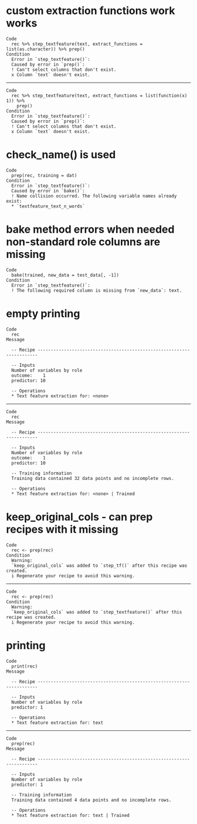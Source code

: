 # custom extraction functions work works

    Code
      rec %>% step_textfeature(text, extract_functions = list(as.character)) %>% prep()
    Condition
      Error in `step_textfeature()`:
      Caused by error in `prep()`:
      ! Can't select columns that don't exist.
      x Column `text` doesn't exist.

---

    Code
      rec %>% step_textfeature(text, extract_functions = list(function(x) 1)) %>%
        prep()
    Condition
      Error in `step_textfeature()`:
      Caused by error in `prep()`:
      ! Can't select columns that don't exist.
      x Column `text` doesn't exist.

# check_name() is used

    Code
      prep(rec, training = dat)
    Condition
      Error in `step_textfeature()`:
      Caused by error in `bake()`:
      ! Name collision occurred. The following variable names already exist:
      * `textfeature_text_n_words`

# bake method errors when needed non-standard role columns are missing

    Code
      bake(trained, new_data = test_data[, -1])
    Condition
      Error in `step_textfeature()`:
      ! The following required column is missing from `new_data`: text.

# empty printing

    Code
      rec
    Message
      
      -- Recipe ----------------------------------------------------------------------
      
      -- Inputs 
      Number of variables by role
      outcome:    1
      predictor: 10
      
      -- Operations 
      * Text feature extraction for: <none>

---

    Code
      rec
    Message
      
      -- Recipe ----------------------------------------------------------------------
      
      -- Inputs 
      Number of variables by role
      outcome:    1
      predictor: 10
      
      -- Training information 
      Training data contained 32 data points and no incomplete rows.
      
      -- Operations 
      * Text feature extraction for: <none> | Trained

# keep_original_cols - can prep recipes with it missing

    Code
      rec <- prep(rec)
    Condition
      Warning:
      `keep_original_cols` was added to `step_tf()` after this recipe was created.
      i Regenerate your recipe to avoid this warning.

---

    Code
      rec <- prep(rec)
    Condition
      Warning:
      `keep_original_cols` was added to `step_textfeature()` after this recipe was created.
      i Regenerate your recipe to avoid this warning.

# printing

    Code
      print(rec)
    Message
      
      -- Recipe ----------------------------------------------------------------------
      
      -- Inputs 
      Number of variables by role
      predictor: 1
      
      -- Operations 
      * Text feature extraction for: text

---

    Code
      prep(rec)
    Message
      
      -- Recipe ----------------------------------------------------------------------
      
      -- Inputs 
      Number of variables by role
      predictor: 1
      
      -- Training information 
      Training data contained 4 data points and no incomplete rows.
      
      -- Operations 
      * Text feature extraction for: text | Trained

